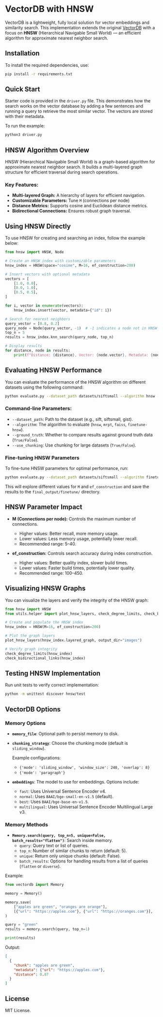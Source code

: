 # VectorDB with HNSW

VectorDB is a lightweight, fully local solution for vector embeddings and similarity search. This implementation extends the original [VectorDB](https://github.com/kagisearch/vectordb) with a focus on **HNSW** (Hierarchical Navigable Small World) — an efficient algorithm for approximate nearest neighbor search.

## Installation

To install the required dependencies, use:

```bash
pip install -r requirements.txt
```

## Quick Start

Starter code is provided in the `driver.py` file. This demonstrates how the search works on the vector database by adding a few sentences and running a query to retrieve the most similar vector. The vectors are stored with their metadata.

To run the example:

```bash
python3 driver.py
```

## HNSW Algorithm Overview

HNSW (Hierarchical Navigable Small World) is a graph-based algorithm for approximate nearest neighbor search. It builds a multi-layered graph structure for efficient traversal during search operations.

### Key Features:

- **Multi-layered Graph:** A hierarchy of layers for efficient navigation.
- **Customizable Parameters:** Tune `M` (connections per node) 
- **Distance Metrics:** Supports cosine and Euclidean distance metrics.
- **Bidirectional Connections:** Ensures robust graph traversal.

## Using HNSW Directly

To use HNSW for creating and searching an index, follow the example below:

```python
from hnsw import HNSW, Node

# Create an HNSW index with customizable parameters
hnsw_index = HNSW(space="cosine", M=16, ef_construction=200)

# Insert vectors with optional metadata
vectors = [
    [1.0, 0.0],
    [0.0, 1.0],
    [0.5, 0.5],
]

for i, vector in enumerate(vectors):
    hnsw_index.insert(vector, metadata={"id": i})

# Search for nearest neighbors
query_vector = [0.8, 0.2]
query_node = Node(query_vector, -1)  # -1 indicates a node not in HNSW index
top_n = 5
results = hnsw_index.knn_search(query_node, top_n)

# Display results
for distance, node in results:
    print(f"Distance: {distance}, Vector: {node.vector}, Metadata: {node.metadata}")
```

## Evaluating HNSW Performance

You can evaluate the performance of the HNSW algorithm on different datasets using the following command:

```bash
python evaluate.py --dataset_path datasets/siftsmall --algorithm hnsw --ground_truth True
```

### Command-line Parameters:

- `--dataset_path`: Path to the dataset (e.g., sift, siftsmall, gist).
- `--algorithm`: The algorithm to evaluate (`hnsw`, `mrpt`, `faiss`, `finetune-hnsw`).
- `--ground_truth`: Whether to compare results against ground truth data (`True/False`).
- `--use_chunking`: Use chunking for large datasets (`True/False`).

### Fine-tuning HNSW Parameters

To fine-tune HNSW parameters for optimal performance, run:

```bash
python evaluate.py --dataset_path datasets/siftsmall --algorithm finetune-hnsw
```

This will explore different values for `M` and `ef_construction` and save the results to the `final_output/finetune/` directory.

## HNSW Parameter Impact

- **M (Connections per node):** Controls the maximum number of connections. 
  - Higher values: Better recall, more memory usage.
  - Lower values: Less memory usage, potentially lower recall.
  - Recommended range: 5–40.

- **ef_construction:** Controls search accuracy during index construction.
  - Higher values: Better quality index, slower build times.
  - Lower values: Faster build times, potentially lower quality.
  - Recommended range: 100–450.

## Visualizing HNSW Graphs

You can visualize the layers and verify the integrity of the HNSW graph:

```python
from hnsw import HNSW
from utils.helper import plot_hnsw_layers, check_degree_limits, check_bidirectional_links

# Create and populate the HNSW index
hnsw_index = HNSW(M=16, ef_construction=200)

# Plot the graph layers
plot_hnsw_layers(hnsw_index.layered_graph, output_dir="images")

# Verify graph integrity
check_degree_limits(hnsw_index)
check_bidirectional_links(hnsw_index)
```

## Testing HNSW Implementation

Run unit tests to verify correct implementation:

```bash
python -m unittest discover hnsw/test
```

## VectorDB Options

### Memory Options

- **`memory_file`**: Optional path to persist memory to disk.
- **`chunking_strategy`**: Choose the chunking mode (default is `sliding_window`).
  
  Example configurations:
  - `{'mode': 'sliding_window', 'window_size': 240, 'overlap': 8}`
  - `{'mode': 'paragraph'}`

- **`embeddings`**: The model to use for embeddings. Options include:
  - `fast`: Uses Universal Sentence Encoder v4.
  - `normal`: Uses `BAAI/bge-small-en-v1.5` (default).
  - `best`: Uses `BAAI/bge-base-en-v1.5`.
  - `multilingual`: Uses Universal Sentence Encoder Multilingual Large v3.

### Memory Methods

- **`Memory.search(query, top_n=5, unique=False, batch_results="flatten")`**: Search inside memory.
  - `query`: Query text or list of queries.
  - `top_n`: Number of similar chunks to return (default: 5).
  - `unique`: Return only unique chunks (default: False).
  - `batch_results`: Options for handling results from a list of queries (`flatten` or `diverse`).

Example:

```python
from vectordb import Memory

memory = Memory()

memory.save(
    ["apples are green", "oranges are orange"],
    [{"url": "https://apples.com"}, {"url": "https://oranges.com"}],
)

query = "green"
results = memory.search(query, top_n=1)

print(results)
```

Output:

```json
[
  {
    "chunk": "apples are green",
    "metadata": {"url": "https://apples.com"},
    "distance": 0.87
  }
]
```

## License

MIT License.